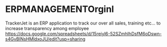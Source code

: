 # ERPMANAGEMENTOrginl
TrackerJet is an ERP application to track our over all sales, training etc... to increase transparency among employee
https://docs.google.com/spreadsheets/d/15reiyl6-52SZmhIhDsfM6oDswn-s4GvBINsHMldxoJU/edit?usp=sharing
